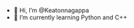- 👋 Hi, I’m @Keatonnagappa
- 🌱 I’m currently learning Python and C++

<!---
Keatonnagappa/Keatonnagappa is a ✨ special ✨ repository because its `README.md` (this file) appears on your GitHub profile.
You can click the Preview link to take a look at your changes.
--->
